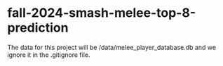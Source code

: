 # fall-2024-smash-melee-top-8-prediction

The data for this project will be /data/melee_player_database.db and we ignore it in the .gitignore file.

